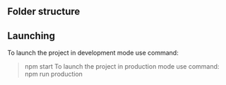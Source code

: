 ## Folder structure
## Launching
To launch the project in development mode use command:
>npm start
To launch the project in production mode use command:
>npm run production

